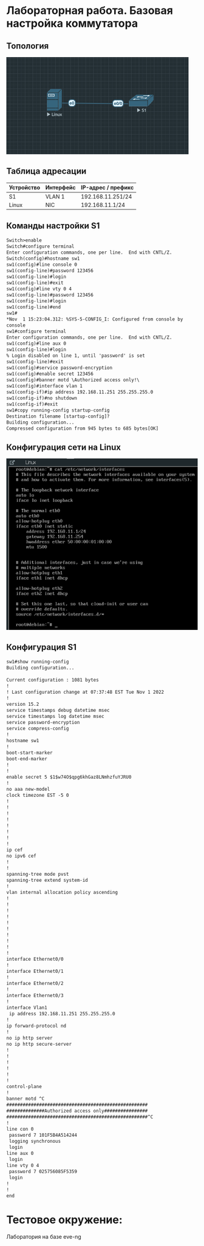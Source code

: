 # Лабораторная работа. Базовая настройка коммутатора 
## Топология
![](https://github.com/egoruzmukhametov/otus-eduaction/blob/main/lesson2/topology.png)
## Таблица адресации

  Устройство  |   Интерфейс   | IP-адрес / префикс
------------- | ------------- | -------------
S1            | VLAN 1        | 192.168.11.251/24
Linux         | NIC           | 192.168.11.1/24

## Команды настройки S1

    Switch>enable 
    Switch#configure terminal 
    Enter configuration commands, one per line.  End with CNTL/Z.
    Switch(config)#hostname sw1
    sw1(config)#line console 0
    sw1(config-line)#password 123456
    sw1(config-line)#login
    sw1(config-line)#exit
    sw1(config)#line vty 0 4
    sw1(config-line)#password 123456
    sw1(config-line)#login
    sw1(config-line)#end
    sw1#
    *Nov  1 15:23:04.312: %SYS-5-CONFIG_I: Configured from console by console
    sw1#configure terminal 
    Enter configuration commands, one per line.  End with CNTL/Z.
    sw1(config)#line aux 0
    sw1(config-line)#login
    % Login disabled on line 1, until 'password' is set
    sw1(config-line)#exit
    sw1(config)#service password-encryption 
    sw1(config)#enable secret 123456
    sw1(config)#banner motd \Authorized access only!\
    sw1(config)#interface vlan 1
    sw1(config-if)#ip address 192.168.11.251 255.255.255.0
    sw1(config-if)#no shutdown 
    sw1(config-if)#exit
    sw1#copy running-config startup-config
    Destination filename [startup-config]? 
    Building configuration...
    Compressed configuration from 945 bytes to 685 bytes[OK]

## Конфигурация сети на Linux

![](https://github.com/egoruzmukhametov/otus-eduaction/blob/main/lesson2/linux_settings.png)

## Конфигурация S1

    sw1#show running-config 
    Building configuration...    

    Current configuration : 1081 bytes
    !
    ! Last configuration change at 07:37:48 EST Tue Nov 1 2022
    !
    version 15.2
    service timestamps debug datetime msec
    service timestamps log datetime msec
    service password-encryption
    service compress-config
    !
    hostname sw1
    !
    boot-start-marker
    boot-end-marker
    !
    !
    enable secret 5 $1$w74O$qpg6khGaz8LNmhzfuYJRU0
    !
    no aaa new-model
    clock timezone EST -5 0
    !
    !
    !         
    !         
    !         
    !         
    !         
    !         
    ip cef    
    no ipv6 cef
    !         
    !         
    spanning-tree mode pvst
    spanning-tree extend system-id
    !         
    vlan internal allocation policy ascending
    !         
    !         
    !         
    !         
    !         
    !         
    !
    !         
    !         
    !         
    interface Ethernet0/0
    !         
    interface Ethernet0/1
    !         
    interface Ethernet0/2
    !         
    interface Ethernet0/3
    !         
    interface Vlan1
     ip address 192.168.11.251 255.255.255.0
    !         
    ip forward-protocol nd
    !         
    no ip http server
    no ip http secure-server
    !         
    !         
    !         
    !         
    !         
    !         
    control-plane
    !         
    banner motd ^C
    ####################################################
    ##############Authorized access only################
    ####################################################^C
    !         
    line con 0
     password 7 101F5B4A514244
     logging synchronous
     login    
    line aux 0
     login    
    line vty 0 4
     password 7 025756085F5359
     login    
    !         
    !         
    end       

# Тестовое окружение:
Лаборатория на базе eve-ng
